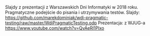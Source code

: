 Slajdy z prezentacji z Warszawskich Dni Informatyki w 2018 roku. 
Pragmatyczne podejście do pisania i utrzymywania testów.
Slajdy: https://github.com/marekdominiak/wdi-pragmatic-testing/raw/master/WdiPragmaticTesting.odp
Prezentacja: z WJUG-a https://www.youtube.com/watch?v=QvAeRl1Plxo
